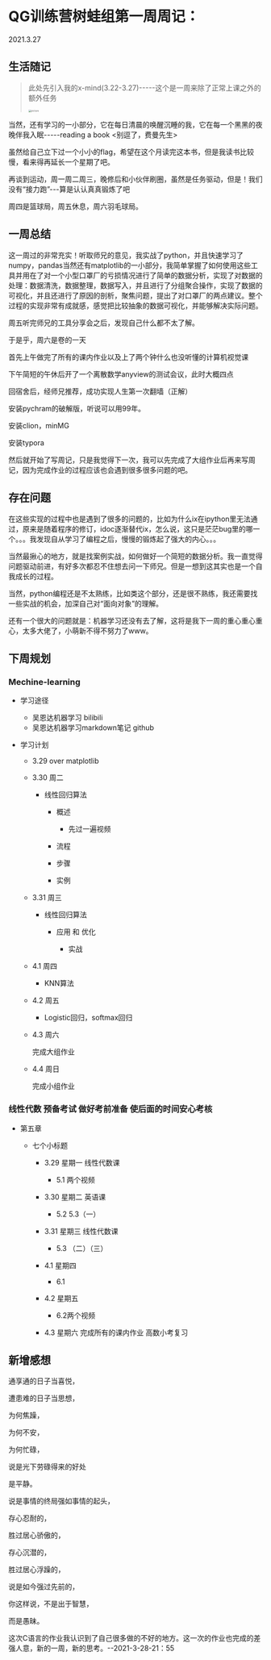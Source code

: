 

# QG训练营树蛙组第一周周记：

2021.3.27

## 生活随记

> 此处先引入我的x-mind(3.22-3.27)-----这个是一周来除了正常上课之外的额外任务
>
> <img src="G:\图片\屏幕截图 2021-03-27 190404.png" alt="picture" style="zoom:33%;" />

当然，还有学习的一小部分，它在每日清晨的唤醒沉睡的我，它在每一个黑黑的夜晚伴我入眠-----reading a book <别逗了，费曼先生>

虽然给自己立下过一个小小的flag，希望在这个月读完这本书，但是我读书比较慢，看来得再延长一个星期了吧。

再谈到运动，周一周二周三，晚修后和小伙伴刷圈，虽然是任务驱动，但是！我们没有“接力跑”---算是认认真真锻炼了吧

周四是篮球局，周五休息，周六羽毛球局。



## 一周总结

这一周过的非常充实！听取师兄的意见，我实战了python，并且快速学习了numpy，pandas当然还有matplotlib的一小部分，我简单掌握了如何使用这些工具并用在了对一个小型口罩厂的亏损情况进行了简单的数据分析，实现了对数据的处理：数据清洗，数据整理，数据写入，并且进行了分组聚合操作，实现了数据的可视化，并且还进行了原因的剖析，聚焦问题，提出了对口罩厂的两点建议。整个过程的实现非常有成就感，感觉把比较抽象的数据可视化，并能够解决实际问题。



周五听完师兄的工具分享会之后，发现自己什么都不太了解。

于是乎，周六是卷的一天

首先上午做完了所有的课内作业以及上了两个钟什么也没听懂的计算机视觉课

下午简短的午休后开了一个离散数学anyview的测试会议，此时大概四点



回宿舍后，经师兄推荐，成功实现人生第一次翻墙（正解）

安装pychram的破解版，听说可以用99年。

安装clion，minMG

安装typora

然后就开始了写周记，只是我觉得下一次，我可以先完成了大组作业后再来写周记，因为完成作业的过程应该也会遇到很多很多问题的吧。



## 存在问题

在这些实现的过程中也是遇到了很多的问题的，比如为什么ix在ipython里无法通过，原来是随着程序的修订，idoc逐渐替代ix，怎么说，这只是茫茫bug里的哪一个。。。我发现自从学习了编程之后，慢慢的锻炼起了强大的内心。。。



当然最揪心的地方，就是找案例实战，如何做好一个简短的数据分析。我一直觉得问题驱动前进，有好多次都忍不住想去问一下师兄。但是一想到这其实也是一个自我成长的过程。



当然，python编程还是不太熟练，比如类这个部分，还是很不熟练，我还需要找一些实战的机会，加深自己对“面向对象”的理解。



还有一个很大的问题就是：机器学习还没有去了解，这将是我下一周的重心重心重心，太多大佬了，小萌新不得不努力了www。



## 下周规划

### Mechine-learning

- 学习途径

  - 吴恩达机器学习  bilibili
  - 吴恩达机器学习markdown笔记  github

- 学习计划

  - 3.29  over matplotlib

  - 3.30  周二

    - 线性回归算法

      - 概述

        - 先过一遍视频

      - 流程
      - 步骤
      - 实例

  - 3.31 周三

    - 线性回归算法

      - 应用 和 优化

        - 实战

  - 4.1  周四

    - KNN算法

  - 4.2 周五

    - Logistic回归，softmax回归

  - 4.3 周六

    完成大组作业

  - 4.4 周日

    完成小组作业

### 线性代数  预备考试  做好考前准备 使后面的时间安心考核

- 第五章

  - 七个小标题

    - 3.29 星期一  线性代数课

      - 5.1 两个视频

    - 3.30 星期二 英语课

      - 5.2 5.3（一）

    - 3.31 星期三 线性代数课

      - 5.3 （二）（三）

    - 4.1 星期四 

      - 6.1

    - 4.2 星期五

      - 6.2两个视频

    - 4.3 星期六 完成所有的课内作业  高数小考复习



## 新增感想

通享通的日子当喜悦，

遭患难的日子当思想，

为何焦躁，

为何不安，

为何忙碌，

说是光下劳碌得来的好处

是平静。

说是事情的终局强如事情的起头，

存心忍耐的，

胜过居心骄傲的，

存心沉潜的，

胜过居心浮躁的，

说是如今强过先前的，

你这样说，不是出于智慧，

而是愚昧。





这次C语言的作业我认识到了自己很多做的不好的地方。这一次的作业也完成的差强人意，新的一周，新的思考。--2021-3-28-21：55

